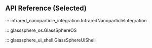## API Reference (Selected)

::: infrared_nanoparticle_integration.InfraredNanoparticleIntegration

::: glasssphere_os.GlassSphereOS

::: glasssphere_ui_shell.GlassSphereUIShell

